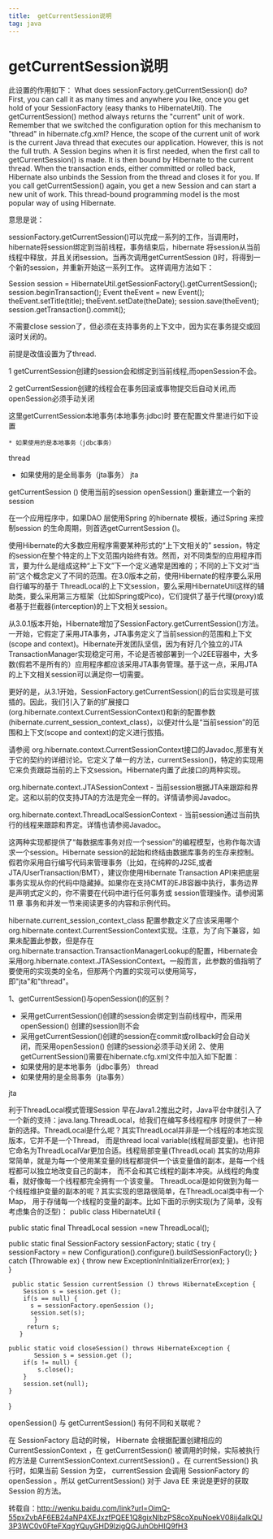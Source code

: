 ```yaml
---
title:  getCurrentSession说明
tag: java
---
```

<!-- toc -->
#  getCurrentSession说明
此设置的作用如下：
What does sessionFactory.getCurrentSession() do? First, you can call it
as many times and anywhere you
like, once you get hold of your SessionFactory (easy thanks to
HibernateUtil). The getCurrentSession()
method always returns the "current" unit of work. Remember that we
switched the configuration option for this
mechanism to "thread" in hibernate.cfg.xml? Hence, the scope of the
current unit of work is the current Java
thread that executes our application. However, this is not the full
truth. A Session begins when it is first
needed, when the first call to getCurrentSession() is made. It is then
bound by Hibernate to the current
thread. When the transaction ends, either committed or rolled back,
Hibernate also unbinds the Session from
the thread and closes it for you. If you call getCurrentSession() again,
you get a new Session and can start a
new unit of work. This thread-bound programming model is the most
popular way of using Hibernate.

意思是说：

sessionFactory.getCurrentSession()可以完成一系列的工作，当调用时，
hibernate将session绑定到当前线程，事务结束后，hibernate
将session从当前线程中释放，并且关闭session。当再次调用getCurrentSession
()时，将得到一个新的session，并重新开始这一系列工作。
这样调用方法如下：

Session session = HibernateUtil.getSessionFactory().getCurrentSession();
session.beginTransaction();
Event theEvent = new Event();
theEvent.setTitle(title);
theEvent.setDate(theDate);
session.save(theEvent);
session.getTransaction().commit();

不需要close session了，但必须在支持事务的上下文中，因为实在事务提交或回滚时关闭的。

 

前提是改值设置为了thread.

1 getCurrentSession创建的session会和绑定到当前线程,而openSession不会。

2 getCurrentSession创建的线程会在事务回滚或事物提交后自动关闭,而openSession必须手动关闭

这里getCurrentSession本地事务(本地事务:jdbc)时 要在配置文件里进行如下设置

    * 如果使用的是本地事务（jdbc事务）
 <property name="hibernate.current_session_context_class">thread</property>
 * 如果使用的是全局事务（jta事务）
 <property name="hibernate.current_session_context_class">jta</property> 

 getCurrentSession () 使用当前的session
openSession()         重新建立一个新的session

在一个应用程序中，如果DAO 层使用Spring 的hibernate 模板，通过Spring 来控制session 的生命周期，则首选getCurrentSession ()。

使用Hibernate的大多数应用程序需要某种形式的“上下文相关的” session，特定的session在整个特定的上下文范围内始终有效。然而，对不同类型的应用程序而言，要为什么是组成这种“上下文”下一个定义通常是困难的；不同的上下文对“当前”这个概念定义了不同的范围。在3.0版本之前，使用Hibernate的程序要么采用自行编写的基于 ThreadLocal的上下文session，要么采用HibernateUtil这样的辅助类，要么采用第三方框架（比如Spring或Pico)，它们提供了基于代理(proxy)或者基于拦截器(interception)的上下文相关session。

从3.0.1版本开始，Hibernate增加了SessionFactory.getCurrentSession()方法。一开始，它假定了采用JTA事务，JTA事务定义了当前session的范围和上下文(scope and context)。Hibernate开发团队坚信，因为有好几个独立的JTA TransactionManager实现稳定可用，不论是否被部署到一个J2EE容器中，大多数(假若不是所有的）应用程序都应该采用JTA事务管理。基于这一点，采用JTA的上下文相关session可以满足你一切需要。

更好的是，从3.1开始，SessionFactory.getCurrentSession()的后台实现是可拔插的。因此，我们引入了新的扩展接口 (org.hibernate.context.CurrentSessionContext)和新的配置参数 (hibernate.current_session_context_class)，以便对什么是“当前session”的范围和上下文(scope and context)的定义进行拔插。

请参阅 org.hibernate.context.CurrentSessionContext接口的Javadoc,那里有关于它的契约的详细讨论。它定义了单一的方法，currentSession()，特定的实现用它来负责跟踪当前的上下文session。Hibernate内置了此接口的两种实现。

org.hibernate.context.JTASessionContext - 当前session根据JTA来跟踪和界定。这和以前的仅支持JTA的方法是完全一样的。详情请参阅Javadoc。

org.hibernate.context.ThreadLocalSessionContext - 当前session通过当前执行的线程来跟踪和界定。详情也请参阅Javadoc。

这两种实现都提供了“每数据库事务对应一个session”的编程模型，也称作每次请求一个session。Hibernate session的起始和终结由数据库事务的生存来控制。假若你采用自行编写代码来管理事务（比如，在纯粹的J2SE,或者 JTA/UserTransaction/BMT），建议你使用Hibernate Transaction API来把底层事务实现从你的代码中隐藏掉。如果你在支持CMT的EJB容器中执行，事务边界是声明式定义的，你不需要在代码中进行任何事务或 session管理操作。请参阅第 11 章 事务和并发一节来阅读更多的内容和示例代码。

hibernate.current_session_context_class 配置参数定义了应该采用哪个org.hibernate.context.CurrentSessionContext实现。注意，为了向下兼容，如果未配置此参数，但是存在org.hibernate.transaction.TransactionManagerLookup的配置，Hibernate会采用org.hibernate.context.JTASessionContext。一般而言，此参数的值指明了要使用的实现类的全名，但那两个内置的实现可以使用简写，即"jta"和"thread"。

1、getCurrentSession()与openSession()的区别？
* 采用getCurrentSession()创建的session会绑定到当前线程中，而采用openSession()
创建的session则不会
* 采用getCurrentSession()创建的session在commit或rollback时会自动关闭，而采用openSession()
创建的session必须手动关闭
2、使用getCurrentSession()需要在hibernate.cfg.xml文件中加入如下配置：
* 如果使用的是本地事务（jdbc事务）
<property name="hibernate.current_session_context_class">thread</property>
* 如果使用的是全局事务（jta事务）

<property name="hibernate.current_session_context_class">jta</property>

利于ThreadLocal模式管理Session
   早在Java1.2推出之时，Java平台中就引入了一个新的支持：java.lang.ThreadLocal，给我们在编写多线程程序
   时提供了一种新的选择。ThreadLocal是什么呢？其实ThreadLocal并非是一个线程的本地实现版本，它并不是一个Thread，
   而是thread local variable(线程局部变量)。也许把它命名为ThreadLocalVar更加合适。线程局部变量(ThreadLocal)
   其实的功用非常简单，就是为每一个使用某变量的线程都提供一个该变量值的副本，是每一个线程都可以独立地改变自己的副本，
   而不会和其它线程的副本冲突。从线程的角度看，就好像每一个线程都完全拥有一个该变量。
   ThreadLocal是如何做到为每一个线程维护变量的副本的呢？其实实现的思路很简单，在ThreadLocal类中有一个Map，
   用于存储每一个线程的变量的副本。比如下面的示例实现(为了简单，没有考虑集合的泛型)：
public class HibernateUtil {

public static final ThreadLocal session =new ThreadLocal();

public static final SessionFactory sessionFactory;
   static {
      try {
        sessionFactory = new Configuration().configure().buildSessionFactory();
      } catch (Throwable ex) {
           throw new ExceptionInInitializerError(ex);
      }    
}

     public static Session currentSession () throws HibernateException {
        Session s = session.get ();
        if(s == null) {
          s = sessionFactory.openSession ();
          session.set(s);
           }
         return s;
       }

    public static void closeSession() throws HibernateException {
           Session s = session.get ();
        if(s != null) {
            s.close();
        }
        session.set(null);
    }
}

openSession() 与 getCurrentSession() 有何不同和关联呢？

 

在 SessionFactory 启动的时候， Hibernate 会根据配置创建相应的 CurrentSessionContext ，在 getCurrentSession() 被调用的时候，实际被执行的方法是 CurrentSessionContext.currentSession() 。在 currentSession() 执行时，如果当前 Session 为空， currentSession 会调用 SessionFactory 的 openSession 。所以 getCurrentSession() 对于 Java EE 来说是更好的获取 Session 的方法。

转载自：http://wenku.baidu.com/link?url=OimQ-55pxZvbAF6EB24aNP4XEJxzfPQEE1Q8gixNlbzPS8coXpuNoekV08ij4aIkQU3P3WC0v0FteFXqgYQuyGHD9lzigQGJuhObHIQ9fH3



